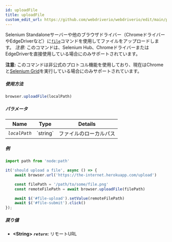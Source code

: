 ```yaml
---
id: uploadFile
title: uploadFile
custom_edit_url: https://github.com/webdriverio/webdriverio/edit/main/packages/webdriverio/src/commands/browser/uploadFile.ts
---
```


Selenium Standaloneサーバーや他のブラウザドライバー（ChromeドライバーやEdgeDriverなど）に[`file`](https://webdriver.io/docs/api/selenium#file)コマンドを使用してファイルをアップロードします。
_注意:_ このコマンドは、Selenium Hub、ChromeドライバーまたはEdgeDriverを直接使用している場合にのみサポートされています。

__注意:__ このコマンドは非公式のプロトコル機能を使用しており、現在はChromeと[Selenium Grid](https://www.selenium.dev/documentation/en/grid/)を実行している場合にのみサポートされています。

##### 使用方法

```js
browser.uploadFile(localPath)
```

##### パラメータ

<table>
  <thead>
    <tr>
      <th>Name</th><th>Type</th><th>Details</th>
    </tr>
  </thead>
  <tbody>
    <tr>
      <td><code><var>localPath</var></code></td>
      <td>`string`</td>
      <td>ファイルのローカルパス</td>
    </tr>
  </tbody>
</table>

##### 例

```js title="uploadFile.js"
import path from 'node:path'

it('should upload a file', async () => {
    await browser.url('https://the-internet.herokuapp.com/upload')

    const filePath = '/path/to/some/file.png'
    const remoteFilePath = await browser.uploadFile(filePath)

    await $('#file-upload').setValue(remoteFilePath)
    await $('#file-submit').click()
});
```

##### 戻り値

- **&lt;String&gt;**
            **<code><var>return</var></code>:**  リモートURL